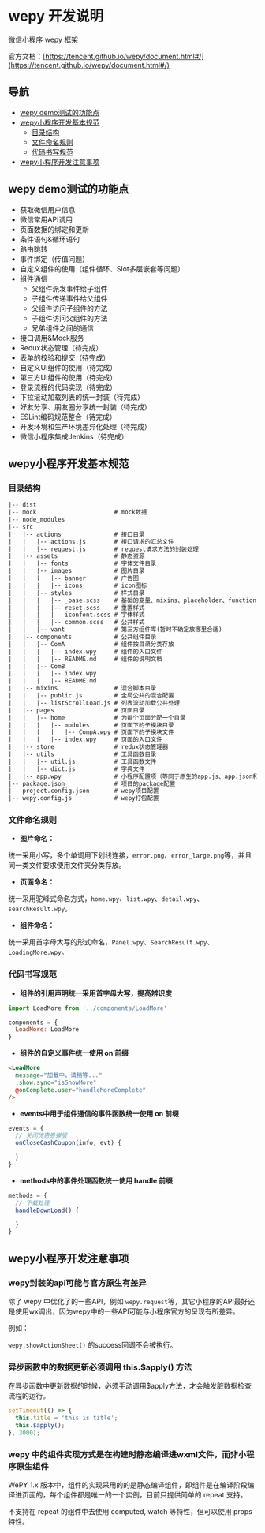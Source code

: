 # wepy 开发说明

微信小程序 wepy 框架

官方文档：[https://tencent.github.io/wepy/document.html#/](https://tencent.github.io/wepy/document.html#/)

## 导航

- [wepy demo测试的功能点](#wepy-demo测试的功能点)
- [wepy小程序开发基本规范](#wepy小程序开发基本规范)
  * [目录结构](#目录结构)
  * [文件命名规则](#文件命名规则)
  * [代码书写规范](#代码书写规范)
- [wepy小程序开发注意事项](#wepy小程序开发注意事项)

## wepy demo测试的功能点

- 获取微信用户信息
- 微信常用API调用
- 页面数据的绑定和更新
- 条件语句&循环语句
- 路由跳转
- 事件绑定（传值问题）
- 自定义组件的使用（组件循环、Slot多层嵌套等问题）
- 组件通信
  * 父组件派发事件给子组件
  * 子组件传递事件给父组件
  * 父组件访问子组件的方法
  * 子组件访问父组件的方法
  * 兄弟组件之间的通信
- 接口调用&Mock服务
- Redux状态管理（待完成）
- 表单的校验和提交（待完成）
- 自定义UI组件的使用（待完成）
- 第三方UI组件的使用（待完成）
- 登录流程的代码实现（待完成）
- 下拉滚动加载列表的统一封装（待完成）
- 好友分享、朋友圈分享统一封装（待完成）
- ESLint编码规范整合（待完成）
- 开发环境和生产环境差异化处理（待完成）
- 微信小程序集成Jenkins（待完成）

## wepy小程序开发基本规范

### 目录结构

```html
|-- dist
|-- mock                      # mock数据
|-- node_modules
|-- src
|   |-- actions               # 接口目录
|   |   |-- actions.js        # 接口请求的汇总文件
|   |   |-- request.js        # request请求方法的封装处理
|   |-- assets                # 静态资源
|   |   |-- fonts             # 字体文件目录
|   |   |-- images            # 图片目录
|   |   |   |-- banner        # 广告图
|   |   |   |-- icons         # icon图标
|   |   |-- styles            # 样式目录
|   |   |   |-- _base.scss    # 基础的变量、mixins、placeholder、functions声明
|   |   |   |-- reset.scss    # 重置样式
|   |   |   |-- iconfont.scss # 字体样式
|   |   |   |-- common.scss   # 公共样式
|   |   |-- vant              # 第三方组件库(暂时不确定放哪里合适)
|   |-- components            # 公共组件目录
|   |   |-- ComA              # 组件按目录分类存放
|   |   |   |-- index.wpy     # 组件的入口文件
|   |   |   |-- README.md     # 组件的说明文档
|   |   |-- ComB
|   |   |   |-- index.wpy
|   |   |   |-- README.md
|   |-- mixins                # 混合脚本目录
|   |   |-- public.js         # 全局公共的混合配置
|   |   |-- listScrollLoad.js # 列表滚动加载公共处理
|   |-- pages                 # 页面目录
|   |   |-- home              # 为每个页面分配一个目录
|   |   |   |-- modules       # 页面下的子模块目录
|   |   |   |   |-- CompA.wpy # 页面下的子模块文件
|   |   |   |-- index.wpy     # 页面的入口文件
|   |-- store                 # redux状态管理器
|   |-- utils                 # 工具函数目录
|   |   |-- util.js           # 工具函数文件
|   |   |-- dict.js           # 字典文件
|   |-- app.wpy               # 小程序配置项（等同于原生的app.js、app.json和app.wxss）
|-- package.json              # 项目的package配置
|-- project.config.json       # wepy项目配置
|-- wepy.config.js            # wepy打包配置
```

### 文件命名规则

- **图片命名：**

统一采用小写，多个单词用下划线连接，`error.png`、`error_large.png`等，并且同一类文件要求使用文件夹分类存放。

- **页面命名：**

统一采用驼峰式命名方式，`home.wpy`、`list.wpy`、`detail.wpy`、`searchResult.wpy`。

- **组件命名：**

统一采用首字母大写的形式命名，`Panel.wpy`、`SearchResult.wpy`、`LoadingMore.wpy`。

### 代码书写规范

- **组件的引用声明统一采用首字母大写，提高辨识度**

```js
import LoadMore from '../components/LoadMore'

components = {
  LoadMore: LoadMore
}
```

- **组件的自定义事件统一使用 on 前缀**

```html
<LoadMore
  message="加载中，请稍等..."
  :show.sync="isShowMore"
  @onComplete.user="handleMoreComplete"
/>
```

- **events中用于组件通信的事件函数统一使用 on 前缀**

```js
events = {
  // 关闭优惠券弹层
  onCloseCashCoupon(info, evt) {

  }
}
```

- **methods中的事件处理函数统一使用 handle 前缀**

```js
methods = {
  // 下载处理
  handleDownLoad() {

  }
}
```

## wepy小程序开发注意事项

### wepy封装的api可能与官方原生有差异

除了 wepy 中优化了的一些API，例如 `wepy.request`等，其它小程序的API最好还是使用wx调出，因为wepy中的一些API可能与小程序官方的呈现有所差异。

例如：

`wepy.showActionSheet()` 的success回调不会被执行。

### 异步函数中的数据更新必须调用 this.$apply() 方法

在异步函数中更新数据的时候，必须手动调用$apply方法，才会触发脏数据检查流程的运行。

```js
setTimeout(() => {
  this.title = 'this is title';
  this.$apply();
}, 3000);
```

### wepy 中的组件实现方式是在构建时静态编译进wxml文件，而非小程序原生组件

WePY 1.x 版本中，组件的实现采用的的是静态编译组件，即组件是在编译阶段编译进页面的，每个组件都是唯一的一个实例，目前只提供简单的 repeat 支持。

不支持在 repeat 的组件中去使用 computed, watch 等特性，但可以使用 props 特性。
